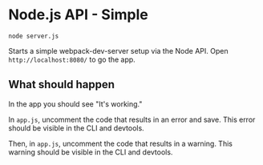 # Node.js API - Simple

```shell
node server.js
```

Starts a simple webpack-dev-server setup via the Node API. Open `http://localhost:8080/` to go the app.

## What should happen

In the app you should see "It's working."

In `app.js`, uncomment the code that results in an error and save. This error should be visible in the CLI and devtools.

Then, in `app.js`, uncomment the code that results in a warning. This warning should be visible in the CLI and devtools.